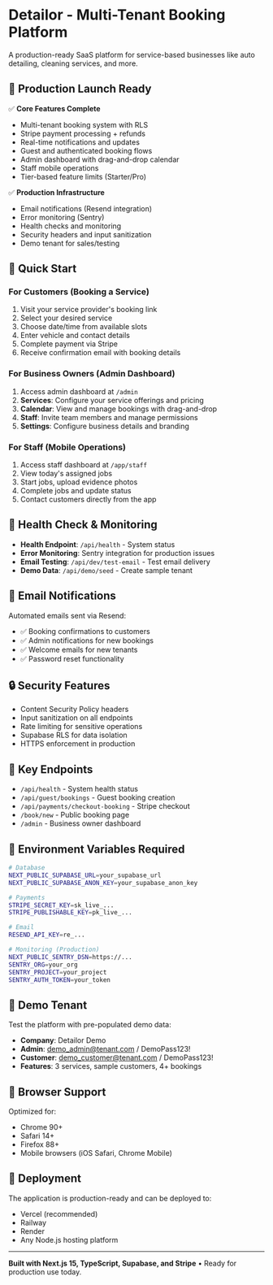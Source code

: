 # Detailor - Multi-Tenant Booking Platform

A production-ready SaaS platform for service-based businesses like auto detailing, cleaning services, and more.

## 🚀 Production Launch Ready

✅ **Core Features Complete**
- Multi-tenant booking system with RLS
- Stripe payment processing + refunds
- Real-time notifications and updates  
- Guest and authenticated booking flows
- Admin dashboard with drag-and-drop calendar
- Staff mobile operations
- Tier-based feature limits (Starter/Pro)

✅ **Production Infrastructure**
- Email notifications (Resend integration)
- Error monitoring (Sentry)
- Health checks and monitoring
- Security headers and input sanitization
- Demo tenant for sales/testing

## 🔧 Quick Start

### For Customers (Booking a Service)
1. Visit your service provider's booking link
2. Select your desired service
3. Choose date/time from available slots
4. Enter vehicle and contact details
5. Complete payment via Stripe
6. Receive confirmation email with booking details

### For Business Owners (Admin Dashboard)
1. Access admin dashboard at `/admin`
2. **Services**: Configure your service offerings and pricing
3. **Calendar**: View and manage bookings with drag-and-drop
4. **Staff**: Invite team members and manage permissions
5. **Settings**: Configure business details and branding

### For Staff (Mobile Operations)
1. Access staff dashboard at `/app/staff`
2. View today's assigned jobs
3. Start jobs, upload evidence photos
4. Complete jobs and update status
5. Contact customers directly from the app

## 🏥 Health Check & Monitoring

- **Health Endpoint**: `/api/health` - System status
- **Error Monitoring**: Sentry integration for production issues
- **Email Testing**: `/api/dev/test-email` - Test email delivery
- **Demo Data**: `/api/demo/seed` - Create sample tenant

## 📧 Email Notifications

Automated emails sent via Resend:
- ✅ Booking confirmations to customers
- ✅ Admin notifications for new bookings  
- ✅ Welcome emails for new tenants
- ✅ Password reset functionality

## 🔒 Security Features

- Content Security Policy headers
- Input sanitization on all endpoints
- Rate limiting for sensitive operations
- Supabase RLS for data isolation
- HTTPS enforcement in production

## 🎯 Key Endpoints

- `/api/health` - System health status
- `/api/guest/bookings` - Guest booking creation
- `/api/payments/checkout-booking` - Stripe checkout
- `/book/new` - Public booking page
- `/admin` - Business owner dashboard

## 💾 Environment Variables Required

```bash
# Database
NEXT_PUBLIC_SUPABASE_URL=your_supabase_url
NEXT_PUBLIC_SUPABASE_ANON_KEY=your_supabase_anon_key

# Payments  
STRIPE_SECRET_KEY=sk_live_...
STRIPE_PUBLISHABLE_KEY=pk_live_...

# Email
RESEND_API_KEY=re_...

# Monitoring (Production)
NEXT_PUBLIC_SENTRY_DSN=https://...
SENTRY_ORG=your_org
SENTRY_PROJECT=your_project
SENTRY_AUTH_TOKEN=your_token
```

## 🏢 Demo Tenant

Test the platform with pre-populated demo data:
- **Company**: Detailor Demo  
- **Admin**: demo_admin@tenant.com / DemoPass123!
- **Customer**: demo_customer@tenant.com / DemoPass123!
- **Features**: 3 services, sample customers, 4+ bookings

## 📱 Browser Support

Optimized for:
- Chrome 90+
- Safari 14+  
- Firefox 88+
- Mobile browsers (iOS Safari, Chrome Mobile)

## 🚀 Deployment

The application is production-ready and can be deployed to:
- Vercel (recommended)
- Railway  
- Render
- Any Node.js hosting platform

---

**Built with Next.js 15, TypeScript, Supabase, and Stripe** • Ready for production use today.